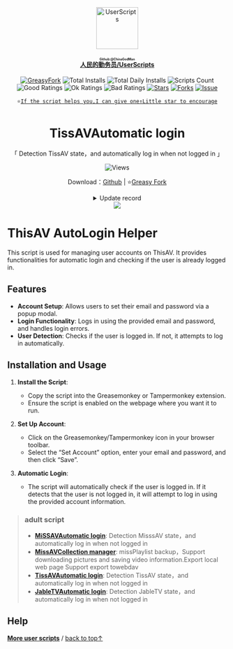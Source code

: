 <center><div align="center"><a href="https://github.com/ChinaGodMan" target="_blank">
    <img height="96px" width="96px" src="https://avatars.githubusercontent.com/u/96548841?v=4" alt="UserScripts"></a>
<h4><a href="https://github.com/ChinaGodMan/UserScripts" target="_blank"><ruby>人民的勤务员/UserScripts<rt>Github:@ChinaGodMan</rt></ruby></a></h4>
<a href="https://greasyfork.org/users/1169082-%E4%BA%BA%E6%B0%91%E7%9A%84%E5%8B%A4%E5%8A%A1%E5%91%98?per_page=200" target="_blank"><img src="https://img.shields.io/static/v1?label=%20&message=GreasyFork&logo=greasyfork&logoColor=white&labelColor=%23670000&color=%23670000&style=for-the-badge" alt="GreasyFork"></a>
<img src="https://img.shields.io/badge/dynamic/json?&label=Total number of installs of all scripts&query=$.totalInstalls&logo=greasyfork&logoColor=white&labelColor=%23670000&color=blue&style=for-the-badge&url=https://github.com/ChinaGodMan/UserScriptsHistory/raw/main/total_installs.json" alt="Total Installs">
<img src="https://img.shields.io/badge/dynamic/json?&label=Number of all script installations today&query=$.totalDailyInstalls&logo=greasyfork&logoColor=white&labelColor=%23670000&color=blue&style=for-the-badge&url=https://github.com/ChinaGodMan/UserScriptsHistory/raw/main/total_installs.json" alt="Total Daily Installs">
<img src="https://img.shields.io/badge/dynamic/json?&label=Number of scripts&query=$.numScripts&logo=greasyfork&logoColor=white&labelColor=%23670000&color=%23670000&style=for-the-badge&url=https://github.com/ChinaGodMan/UserScriptsHistory/raw/main/total_installs.json" alt="Scripts Count"><br>
<img src="https://img.shields.io/badge/dynamic/json?&label=All positive reviews&query=$.totalGoodRatings&logo=greasyfork&logoColor=white&labelColor=%23670000&color=4CAF50&style=for-the-badge&url=https://github.com/ChinaGodMan/UserScriptsHistory/raw/main/total_installs.json" alt="Good Ratings">
<img src="https://img.shields.io/badge/dynamic/json?&label=All general&query=$.totalOkRatings&logo=greasyfork&logoColor=white&labelColor=%23670000&color=FF9800&style=for-the-badge&url=https://github.com/ChinaGodMan/UserScriptsHistory/raw/main/total_installs.json" alt="Ok Ratings">
<img src="https://img.shields.io/badge/dynamic/json?label=All negative reviews&query=$.totalBadRatings&logo=greasyfork&logoColor=white&labelColor=%23670000&color=F44336&style=for-the-badge&url=https://github.com/ChinaGodMan/UserScriptsHistory/raw/main/total_installs.json" alt="Bad Ratings">
<a href="https://github.com/ChinaGodMan/UserScripts" target="_blank"><img src="https://img.shields.io/github/stars/ChinaGodMan/UserScripts?label=star&logo=github&logoColor=white&labelColor=black&color=FF69B4&style=for-the-badge" alt="Stars"></a>
<a href="https://github.com/ChinaGodMan/UserScripts" target="_blank"><img src="https://img.shields.io/github/forks/ChinaGodMan/UserScripts?label=replica&logo=github&logoColor=white&labelColor=black&color=grey&style=for-the-badge" alt="Forks"></a>
<a href="https://github.com/ChinaGodMan/UserScripts/issues" target="_blank"><img src="https://img.shields.io/github/issues/ChinaGodMan/UserScripts?label=question&logo=github&logoColor=white&labelColor=black&style=for-the-badge" alt="Issue"></a>
<code><br>
⭐<a href="https://github.com/ChinaGodMan/UserScripts" target="_blank">If the script helps you,I can give one↑Little star to encourage</a></code>
</div></center></div></center></div></center></div></center></div></center></div></center><img height=6px width="100%" src="https://media.chatgptautorefresh.com/images/separators/gradient-aqua.png?latest">
<center><div align="center">
    <h1>TissAVAutomatic login</h1>
    <p>「 Detection TissAV state，and automatically log in when not logged in 」</p>
    <img src="https://views.whatilearened.today/views/github/506528/hmjz100.svg" alt="Views">
    <p>Download：<a href="https://github.com/ChinaGodMan/UserScripts/tree/main/Script details/thisav-auto-login-helper">Github</a> | ⭐<a
            href="https://greasyfork.org/zh-CN/scripts/506528">Greasy
            Fork</a></p><details><summary>Update record</summary><p>initial version,Welcome</p></details> 
    <img src="https://raw.gitmirror.com/ChinaGodMan/UserScriptsHistory/main/stats/506528.png">
</div></center>

# ThisAV AutoLogin Helper

This script is used for managing user accounts on ThisAV. It provides functionalities for automatic login and checking if the user is already logged in.

## Features

- **Account Setup**: Allows users to set their email and password via a popup modal.
- **Login Functionality**: Logs in using the provided email and password, and handles login errors.
- **User Detection**: Checks if the user is logged in. If not, it attempts to log in automatically.

## Installation and Usage

1. **Install the Script**:
   - Copy the script into the Greasemonkey or Tampermonkey extension.
   - Ensure the script is enabled on the webpage where you want it to run.

2. **Set Up Account**:
   - Click on the Greasemonkey/Tampermonkey icon in your browser toolbar.
   - Select the “Set Account” option, enter your email and password, and then click “Save”.

3. **Automatic Login**:
   - The script will automatically check if the user is logged in. If it detects that the user is not logged in, it will attempt to log in using the provided account information.




<!--AUTO_ABOUT_PLEASE_DONT_DELETE_IT-->
> ### adult script
> - [**MiSSAVAutomatic login**](https://greasyfork.org/scripts/505325): Detection MisssAV state，and automatically log in when not logged in
> - [**MissAVCollection manager**](https://greasyfork.org/scripts/497682): missPlaylist backup，Support downloading pictures and saving video information.Export local web page Support export towebdav
> - [**TissAVAutomatic login**](https://greasyfork.org/scripts/506528): Detection TissAV state，and automatically log in when not logged in
> - [**JableTVAutomatic login**](https://greasyfork.org/scripts/506730): Detection JableTV state，and automatically log in when not logged in

<!--AUTO_ABOUT_PLEASE_DONT_DELETE_IT-END-->
<!--AUTO_HELP_PLEASE_DONT_DELETE_IT-->
## Help
<p><a href="https://github.com/ChinaGodMan/UserScripts"><strong>More user scripts</strong></a> /
<a href="#top">back to top↑</a></p>
<!--AUTO_HELP_PLEASE_DONT_DELETE_IT-END-->
